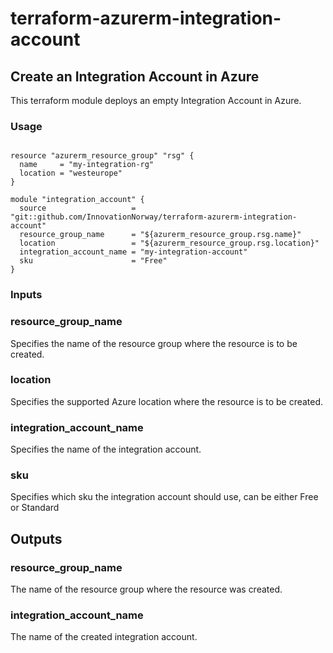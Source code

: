 # terraform-azurerm-integration-account

## Create an  Integration Account in Azure

This terraform module deploys an empty Integration Account in Azure.

### Usage

```hcl

resource "azurerm_resource_group" "rsg" {
  name     = "my-integration-rg"
  location = "westeurope"
}

module "integration_account" {
  source                   = "git::github.com/InnovationNorway/terraform-azurerm-integration-account"
  resource_group_name      = "${azurerm_resource_group.rsg.name}"
  location                 = "${azurerm_resource_group.rsg.location}"
  integration_account_name = "my-integration-account"
  sku                      = "Free"
}

```

### Inputs

### resource_group_name
Specifies the name of the resource group where the resource is to be created.

### location
Specifies the supported Azure location where the resource is to be created.

### integration_account_name
Specifies the name of the integration account.

### sku
Specifies which sku the integration account should use, can be either Free or Standard


## Outputs

### resource_group_name
The name of the resource group where the resource was created.

### integration_account_name
The name of the created integration account.
